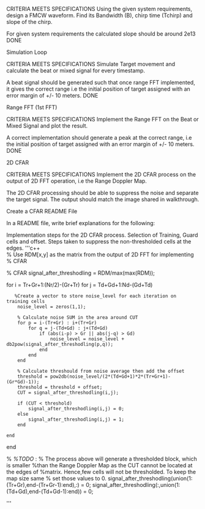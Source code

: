 CRITERIA
MEETS SPECIFICATIONS
Using the given system requirements, design
a FMCW waveform. Find its Bandwidth (B), chirp time (Tchirp) and slope of the chirp.

For given system requirements the calculated slope should be around 2e13
DONE

Simulation Loop

CRITERIA
MEETS SPECIFICATIONS
Simulate Target movement and calculate the beat or mixed signal for every timestamp.

A beat signal should be generated such that once range FFT implemented, it gives the correct range i.e the initial position of target assigned with an error margin of +/- 10 meters.
DONE

Range FFT (1st FFT)

CRITERIA
MEETS SPECIFICATIONS
Implement the Range FFT on the Beat or Mixed Signal and plot the result.

A correct implementation should generate a peak at the correct range, i.e the
initial position of target assigned with an error margin of +/- 10 meters.
DONE

2D CFAR

CRITERIA
MEETS SPECIFICATIONS
Implement the 2D CFAR process on the output of 2D FFT operation, i.e the Range Doppler Map.

The 2D CFAR processing should be able to suppress the noise and separate
the target signal. The output should match the image shared in walkthrough.

Create a CFAR README File

In a README file, write brief explanations for the following:

Implementation steps for the 2D CFAR process.
Selection of Training, Guard cells and offset.
Steps taken to suppress the non-thresholded cells at the edges.
'''c++	
   % Use RDM[x,y] as the matrix from the output of 2D FFT for implementing
   % CFAR
   
   % CFAR
signal_after_threshodling = RDM/max(max(RDM));

for i = Tr+Gr+1:(Nr/2)-(Gr+Tr)
    for j = Td+Gd+1:Nd-(Gd+Td)
        
       %Create a vector to store noise_level for each iteration on training cells
        noise_level = zeros(1,1);
        
        % Calculate noise SUM in the area around CUT
        for p = i-(Tr+Gr) : i+(Tr+Gr)
            for q = j-(Td+Gd) : j+(Td+Gd)
                if (abs(i-p) > Gr || abs(j-q) > Gd)
                    noise_level = noise_level + db2pow(signal_after_threshodling(p,q));
                end
            end
        end
        
        % Calculate threshould from noise average then add the offset
        threshold = pow2db(noise_level/(2*(Td+Gd+1)*2*(Tr+Gr+1)-(Gr*Gd)-1));
        threshold = threshold + offset;
        CUT = signal_after_threshodling(i,j);
        
        if (CUT < threshold)
            signal_after_threshodling(i,j) = 0;
        else
            signal_after_threshodling(i,j) = 1;
        end
        
    end
end



   % *%TODO* :
   % The process above will generate a thresholded block, which is smaller 
   %than the Range Doppler Map as the CUT cannot be located at the edges of
   %matrix. Hence,few cells will not be thresholded. To keep the map size same
   % set those values to 0. 
   signal_after_threshodling(union(1:(Tr+Gr),end-(Tr+Gr-1):end),:) = 0; 
   signal_after_threshodling(:,union(1:(Td+Gd),end-(Td+Gd-1):end)) = 0;

'''

